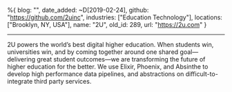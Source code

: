 %{
  blog: "",
  date_added: ~D[2019-02-24],
  github: "https://github.com/2uinc",
  industries: ["Education Technology"],
  locations: ["Brooklyn, NY, USA"],
  name: "2U",
  old_id: 289,
  url: "https://2u.com"
}

---

2U powers the world’s best digital higher education. When students win, universities win, and by coming together around one shared goal—delivering great student outcomes—we are transforming the future of higher education for the better. We use Elixir, Phoenix, and Absinthe to develop high performance data pipelines, and abstractions on difficult-to-integrate third party services.
